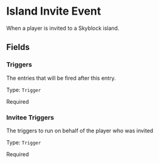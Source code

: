 # Island Invite Event

When a player is invited to a Skyblock island.

## Fields


### Triggers
The entries that will be fired after this entry.

Type: `Trigger`

Required

### Invitee Triggers
The triggers to run on behalf of the player who was invited

Type: `Trigger`

Required
